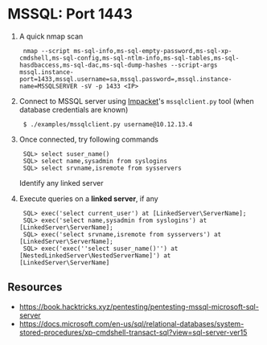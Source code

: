 # MSSQL: Port 1443

1. A quick nmap scan

        nmap --script ms-sql-info,ms-sql-empty-password,ms-sql-xp-cmdshell,ms-sql-config,ms-sql-ntlm-info,ms-sql-tables,ms-sql-hasdbaccess,ms-sql-dac,ms-sql-dump-hashes --script-args mssql.instance-port=1433,mssql.username=sa,mssql.password=,mssql.instance-name=MSSQLSERVER -sV -p 1433 <IP>

2. Connect to MSSQL server using [Impacket](../../Network/Network/impacket_tools/README.md)'s `mssqlclient.py` tool (when database credentials are known)

        $ ./examples/mssqlclient.py username@10.12.13.4

3. Once connected, try following commands

        SQL> select suser_name()
        SQL> select name,sysadmin from syslogins
        SQL> select srvname,isremote from sysservers

    Identify any linked server

4. Execute queries on a **linked server**, if any

        SQL> exec('select current_user') at [LinkedServer\ServerName];
        SQL> exec('select name,sysadmin from syslogins') at [LinkedServer\ServerName];
        SQL> exec('select srvname,isremote from sysservers') at [LinkedServer\ServerName];
        SQL> exec('exec(''select suser_name()'') at [NestedLinkedServer\NestedServerName]') at [LinkedServer\ServerName]

## Resources

* https://book.hacktricks.xyz/pentesting/pentesting-mssql-microsoft-sql-server
* https://docs.microsoft.com/en-us/sql/relational-databases/system-stored-procedures/xp-cmdshell-transact-sql?view=sql-server-ver15